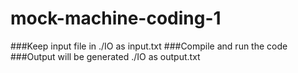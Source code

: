 # mock-machine-coding-1

###Keep input file in ./IO as input.txt
###Compile and run the code
###Output will be generated ./IO as output.txt

